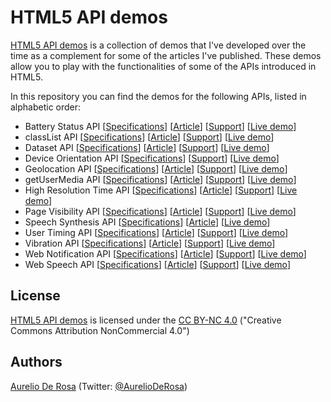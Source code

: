 # HTML5 API demos #
[HTML5 API demos](https://github.com/AurelioDeRosa/HTML5-API-demos) is a collection of demos that I've developed over the time as a complement for some of the articles I've published. These demos allow you to play with the functionalities of some of the APIs introduced in HTML5.

In this repository you can find the demos for the following APIs, listed in alphabetic order:
- Battery Status API [[Specifications](http://www.w3.org/TR/battery-status/)] [[Article](http://code.tutsplus.com/tutorials/html5-battery-status-api--mobile-22795)] [[Support](http://caniuse.com/#feat=battery-status)] [[Live demo](http://aurelio.audero.it/demo/battery-status-api-demo.html)]
- classList API [[Specifications](http://dom.spec.whatwg.org/#dom-element-classlist)] [[Article](http://www.sitepoint.com/exploring-classlist-api/)] [[Support](http://caniuse.com/#feat=classlist)] [[Live demo](http://aurelio.audero.it/demo/classlist-api-demo.html)]
- Dataset API [[Specifications](http://www.w3.org/TR/html5/dom.html#dom-dataset)] [[Article](http://www.sitepoint.com/managing-custom-data-html5-dataset-api/)] [[Support](http://caniuse.com/#feat=dataset)] [[Live demo](http://aurelio.audero.it/demo/dataset-api-demo.html)]
- Device Orientation API [[Specifications](http://www.w3.org/TR/orientation-event/)] [[Support](http://caniuse.com/#feat=deviceorientation)] [[Live demo](http://aurelio.audero.it/demo/device-orientation-api-demo.html)]
- Geolocation API [[Specifications](http://www.w3.org/TR/geolocation-API/)] [[Article](http://code.tutsplus.com/tutorials/an-introduction-to-the-geolocation-api--cms-20071)] [[Support](http://caniuse.com/#feat=geolocation)] [[Live demo](http://aurelio.audero.it/demo/geolocation-api-demo.html)]
- getUserMedia API [[Specifications](http://dev.w3.org/2011/webrtc/editor/getusermedia.html)] [[Article](http://www.sitepoint.com/introduction-getusermedia-api/)] [[Support](http://caniuse.com/#feat=stream)] [[Live demo](http://aurelio.audero.it/demo/getusermedia-api-demo.html)]
- High Resolution Time API [[Specifications](http://www.w3.org/TR/hr-time/)] [[Article](http://www.sitepoint.com/discovering-the-high-resolution-time-api/)] [[Support](http://caniuse.com/#feat=high-resolution-time)] [[Live demo](http://aurelio.audero.it/demo/high-resolution-time-api-demo.html)]
- Page Visibility API [[Specifications](http://www.w3.org/TR/page-visibility/)] [[Article](http://www.sitepoint.com/introduction-to-page-visibility-api/)] [[Support](http://caniuse.com/#feat=pagevisibility)] [[Live demo](http://aurelio.audero.it/demo/page-visibility-api-demo.html)]
- Speech Synthesis API [[Specifications](https://dvcs.w3.org/hg/speech-api/raw-file/tip/speechapi.html#tts-section)] [[Article](http://www.sitepoint.com/talking-web-pages-and-the-speech-synthesis-api/)] [[Live demo](http://aurelio.audero.it/demo/speech-synthesis-api-demo.html)]
- User Timing API [[Specifications](http://www.w3.org/TR/user-timing/)] [[Article](http://www.sitepoint.com/discovering-user-timing-api/)] [[Support](http://caniuse.com/#feat=user-timing)] [[Live demo](http://aurelio.audero.it/demo/user-timing-api-demo.html)]
- Vibration API [[Specifications](http://www.w3.org/TR/vibration/)] [[Article](http://code.tutsplus.com/tutorials/html5-vibration-api--mobile-22585)] [[Support](http://caniuse.com/#feat=vibration)] [[Live demo](http://aurelio.audero.it/demo/vibration-api-demo.html)]
- Web Notification API [[Specifications](http://www.w3.org/TR/notifications/)] [[Article](http://www.sitepoint.com/introduction-web-notifications-api/)] [[Support](http://caniuse.com/#feat=notifications)] [[Live demo](http://aurelio.audero.it/demo/web-notifications-api-demo.html)]
- Web Speech API [[Specifications](https://dvcs.w3.org/hg/speech-api/raw-file/tip/speechapi.html)] [[Article](http://www.sitepoint.com/introducing-web-speech-api/)] [[Support](http://caniuse.com/#feat=web-speech)] [[Live demo](http://aurelio.audero.it/demo/web-speech-api-demo.html)]

## License ##
[HTML5 API demos](https://github.com/AurelioDeRosa/HTML5-API-demos) is licensed under the
[CC BY-NC 4.0](http://creativecommons.org/licenses/by-nc/4.0/) ("Creative Commons Attribution NonCommercial 4.0")

## Authors ##
[Aurelio De Rosa](http://www.audero.it) (Twitter: [@AurelioDeRosa](https://twitter.com/AurelioDeRosa))
